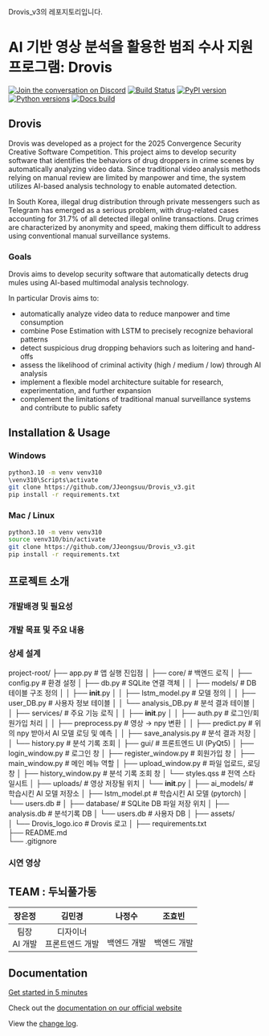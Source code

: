 Drovis_v3의 레포지토리입니다.

# AI 기반 영상 분석을 활용한 범죄 수사 지원 프로그램: Drovis

[![Join the conversation on Discord](https://img.shields.io/discord/809793915578089484?color=blue&label=chat&logo=discord&logoColor=white)](https://discord.gg/GHryRvPB84)
[![Build Status](https://circleci.com/gh/ethereum/py-evm.svg?style=shield)](https://circleci.com/gh/ethereum/py-evm)
[![PyPI version](https://badge.fury.io/py/py-evm.svg)](https://badge.fury.io/py/py-evm)
[![Python versions](https://img.shields.io/pypi/pyversions/py-evm.svg)](https://pypi.python.org/pypi/py-evm)
[![Docs build](https://readthedocs.org/projects/py-evm/badge/?version=latest)](https://py-evm.readthedocs.io/en/latest/?badge=latest)

## Drovis

Drovis was developed as a project for the 2025 Convergence Security Creative Software Competition.
This project aims to develop security software that identifies the behaviors of drug droppers in crime scenes by automatically analyzing video data.
Since traditional video analysis methods relying on manual review are limited by manpower and time, the system utilizes AI-based analysis technology to enable automated detection.

In South Korea, illegal drug distribution through private messengers such as Telegram has emerged as a serious problem, with drug-related cases accounting for 31.7% of all detected illegal online transactions.
Drug crimes are characterized by anonymity and speed, making them difficult to address using conventional manual surveillance systems.

### Goals

Drovis aims to develop security software that automatically detects drug mules using AI-based multimodal analysis technology.

In particular Drovis aims to:

- automatically analyze video data to reduce manpower and time consumption
- combine Pose Estimation with LSTM to precisely recognize behavioral patterns
- detect suspicious drug dropping behaviors such as loitering and hand-offs
- assess the likelihood of criminal activity (high / medium / low) through AI analysis
- implement a flexible model architecture suitable for research, experimentation, and further expansion
- complement the limitations of traditional manual surveillance systems and contribute to public safety


## Installation & Usage

### Windows 
```sh
python3.10 -m venv venv310
\venv310\Scripts\activate
git clone https://github.com/JJeongsuu/Drovis_v3.git
pip install -r requirements.txt
```

### Mac / Linux
```sh
python3.10 -m venv venv310
source venv310/bin/activate
git clone https://github.com/JJeongsuu/Drovis_v3.git
pip install -r requirements.txt
```

## 프로젝트 소개

### 개발배경 및 필요성

### 개발 목표 및 주요 내용

### 상세 설계
project-root/
├── app.py                        # 앱 실행 진입점 
│
├── core/                         # 백엔드 로직
│   ├── config.py                 # 환경 설정
│   ├── db.py                     # SQLite 연결 객체
│
│   ├── models/                   # DB 테이블 구조 정의
│   │   ├── __init__.py
│   │   ├── lstm_model.py         # 모델 정의
│   │   ├── user_DB.py            # 사용자 정보 테이블
│   │   └── analysis_DB.py        # 분석 결과 테이블
│
│   ├── services/                 # 주요 기능 로직
│   │   ├── __init__.py
│   │   ├── auth.py               # 로그인/회원가입 처리
│   │   ├── preprocess.py         # 영상 → npy 변환 
│   │   ├── predict.py            # 위의 npy 받아서 AI 모델 로딩 및 예측
│   │   ├── save_analysis.py      # 분석 결과 저장
│   │   └── history.py            # 분석 기록 조회
│
├── gui/                          # 프론트엔드 UI (PyQt5)
│   ├── login_window.py           # 로그인 창
│   ├── register_window.py        # 회원가입 창
│   ├── main_window.py            # 메인 메뉴 역할
│   ├── upload_window.py          # 파일 업로드, 로딩창
│   ├── history_window.py         # 분석 기록 조회 창
│   └── styles.qss                # 전역 스타일시트 
│
├── uploads/                      # 영상 저장될 위치
│   └── __init__.py
│
├── ai_models/                    # 학습시킨 AI 모델 저장소
│   ├── lstm_model.pt             # 학습시킨 AI 모델 (pytorch)
│   └── users.db                  # 
│
├── database/                     # SQLite DB 파일 저장 위치
│   ├── analysis.db               # 분석기록 DB
│   └── users.db                  # 사용자 DB
│
├── assets/                       
│   └── Drovis_logo.ico           # Drovis 로고
│
├── requirements.txt              
├── README.md                     
└── .gitignore                    


### 시연 영상


## TEAM : 두뇌풀가동

| 장은정 | 김민경 | 나정수 | 조효빈 | 
|:-------:|:-------:|:-------:|:-------:|
| 팀장 <br/> AI 개발 | 디자이너 <br/> 프론트엔드 개발 |<br/> 백엔드 개발 | <br/> 백엔드 개발 |

## Documentation

[Get started in 5 minutes](https://py-evm.readthedocs.io/en/latest/guides/building_an_app_that_uses_pyevm.html)

Check out the [documentation on our official website](https://py-evm.readthedocs.io/en/latest/)

View the [change log](https://py-evm.readthedocs.io/en/latest/release_notes.html).
